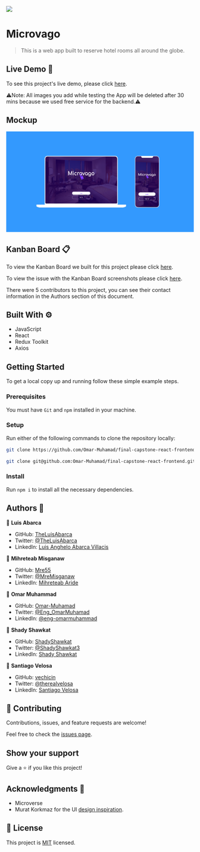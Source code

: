 ![](https://img.shields.io/badge/Microverse-blueviolet)

# Microvago

> This is a web app built to reserve hotel rooms all around the globe.

## Live Demo :iphone:
To see this project's live demo, please click [here](https://microvago.netlify.app/).

⚠️Note: All images you add while testing the App will be deleted after 30 mins because we used free service for the backend.⚠️

## Mockup

![screenshot](src/img/microvago-mockup.png)


## Kanban Board :clipboard:
To view the Kanban Board we built for this project please click [here](https://github.com/Omar-Muhamad/final-capstone-react-frontend/projects/2).

To view the issue with the Kanban Board screenshots please click [here](https://github.com/ShadyShawkat/Final-Capstone-rails-backend/issues/19).

There were 5 contributors to this project, you can see their contact information in the Authors section of this document.

## Built With :gear:

- JavaScript
- React
- Redux Toolkit
- Axios

## Getting Started

To get a local copy up and running follow these simple example steps.

### Prerequisites
You must have `Git` and `npm` installed in your machine.
### Setup
Run either of the following commands to clone the repository locally:
~~~bash
git clone https://github.com/Omar-Muhamad/final-capstone-react-frontend.git
~~~
~~~bash
git clone git@github.com:Omar-Muhamad/final-capstone-react-frontend.git
~~~
### Install
Run `npm i` to install all the necessary dependencies.

## Authors :busts_in_silhouette:

👤 **Luis Abarca**

- GitHub: [TheLuisAbarca](https://github.com/TheLuisAbarca)
- Twitter: [@TheLuisAbarca](https://twitter.com/TheLuisAbarca)
- LinkedIn: [Luis Anghelo Abarca Villacis](https://www.linkedin.com/in/techadvisor-luis-abarca/)

👤 **Mihreteab Misganaw**

- GitHub: [Mre55](https://github.com/Mre55)
- Twitter: [@MreMisganaw](https://twitter.com/MreMisganaw)
- LinkedIn: [Mihreteab Aride](https://www.linkedin.com/in/mihreteabaride/)

👤 **Omar Muhammad**

- GitHub: [Omar-Muhamad](https://github.com/Omar-Muhamad)
- Twitter: [@Eng_OmarMuhamad](https://twitter.com/Eng_OmarMuhamad)
- LinkedIn: [@eng-omarmuhammad](https://www.linkedin.com/in/eng-omarmuhammad/)

👤 **Shady Shawkat**

- GitHub: [ShadyShawkat](https://github.com/ShadyShawkat)
- Twitter: [@ShadyShawkat3](https://twitter.com/ShadyShawkat3)
- LinkedIn: [Shady Shawkat](https://linkedin.com/in/Shady-Shawkat)

👤 **Santiago Velosa**

- GitHub: [vechicin](https://github.com/vechicin)
- Twitter: [@therealvelosa](https://twitter.com/therealvelosa)
- LinkedIn: [Santiago Velosa](https://www.linkedin.com/in/santiago-velosa-arias/)

## 🤝 Contributing

Contributions, issues, and feature requests are welcome!

Feel free to check the [issues page](../../issues/).

## Show your support

Give a ⭐️ if you like this project!

## Acknowledgments :pray:

- Microverse
- Murat Korkmaz for the UI [design inspiration](https://www.behance.net/gallery/26425031/Vespa-Responsive-Redesign).

## 📝 License

This project is [MIT](./MIT.md) licensed.
